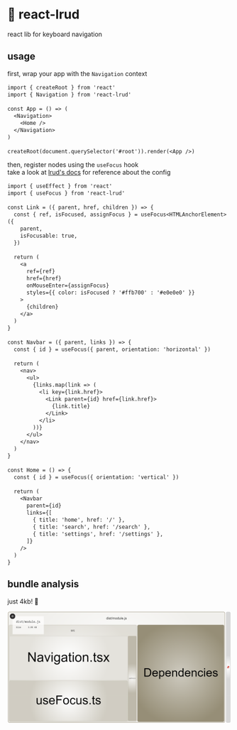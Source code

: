 # 🚢 react-lrud

react lib for keyboard navigation

## usage

first, wrap your app with the `Navigation` context

```tsx
import { createRoot } from 'react'
import { Navigation } from 'react-lrud'

const App = () => (
  <Navigation>
    <Home />
  </Navigation>
)

createRoot(document.querySelector('#root')).render(<App />)
```

then, register nodes using the `useFocus` hook  
take a look at [lrud's docs](https://github.com/bbc/lrud/blob/HEAD/docs/usage.md#registration-options) for reference about the config

```tsx
import { useEffect } from 'react'
import { useFocus } from 'react-lrud'

const Link = ({ parent, href, children }) => {
  const { ref, isFocused, assignFocus } = useFocus<HTMLAnchorElement>({
    parent,
    isFocusable: true,
  })

  return (
    <a
      ref={ref}
      href={href}
      onMouseEnter={assignFocus}
      styles={{ color: isFocused ? '#ffb700' : '#e0e0e0' }}
    >
      {children}
    </a>
  )
}

const Navbar = ({ parent, links }) => {
  const { id } = useFocus({ parent, orientation: 'horizontal' })

  return (
    <nav>
      <ul>
        {links.map(link => (
          <li key={link.href}>
            <Link parent={id} href={link.href}>
              {link.title}
            </Link>
          </li>
        ))}
      </ul>
    </nav>
  )
}

const Home = () => {
  const { id } = useFocus({ orientation: 'vertical' })

  return (
    <Navbar
      parent={id}
      links={[
        { title: 'home', href: '/' },
        { title: 'search', href: '/search' },
        { title: 'settings', href: '/settings' },
      ]}
    />
  )
}
```

## bundle analysis

just 4kb! 🐜

![bundle](bundle.png)
